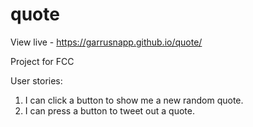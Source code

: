 # quote

View live - https://garrusnapp.github.io/quote/

Project for FCC

User stories:
1. I can click a button to show me a new random quote.
2. I can press a button to tweet out a quote.
